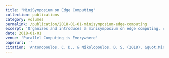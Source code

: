 ```yaml
---
title: "MiniSymposium on Edge Computing"
collection: publications
category: volumes
permalink: /publication/2018-01-01-minisymposium-edge-computing
excerpt: 'Organizes and introduces a minisymposium on edge computing, covering current trends and challenges in edge computing technologies.'
date: 2018-01-01
venue: 'Parallel Computing is Everywhere'
paperurl: ''
citation: 'Antonopoulos, C. D., & Nikolopoulos, D. S. (2018). &quot;MiniSymposium on Edge Computing.&quot; In <i>Parallel Computing is Everywhere</i>, 783. IOS Press.'
---
```

